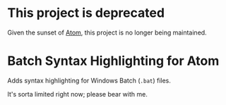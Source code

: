 # This project is deprecated

Given the sunset of [Atom], this project is no longer being maintained.

[Atom]: https://github.blog/2022-06-08-sunsetting-atom/

Batch Syntax Highlighting for Atom
===============================================================================

Adds syntax highlighting for Windows Batch (`.bat`) files.

It's sorta limited right now; please bear with me.
